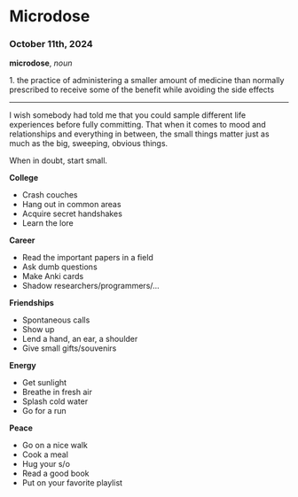 # Microdose
### October 11th, 2024

**microdose**, *noun*

1\. the practice of administering a smaller amount of medicine than normally prescribed to receive some of the benefit while avoiding the side effects

---

I wish somebody had told me that you could sample different life experiences before fully committing. That when it comes to mood and relationships and everything in between, the small things matter just as much as the big, sweeping, obvious things.

When in doubt, start small.

**College**
* Crash couches
* Hang out in common areas
* Acquire secret handshakes
* Learn the lore

**Career**
* Read the important papers in a field
* Ask dumb questions
* Make Anki cards
* Shadow researchers/programmers/...

**Friendships**
* Spontaneous calls
* Show up
* Lend a hand, an ear, a shoulder
* Give small gifts/souvenirs

**Energy**
* Get sunlight
* Breathe in fresh air
* Splash cold water
* Go for a run

**Peace**
* Go on a nice walk
* Cook a meal
* Hug your s/o
* Read a good book
* Put on your favorite playlist


